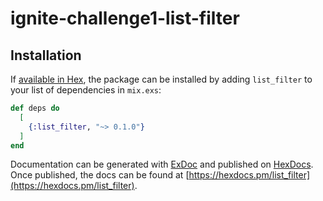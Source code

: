 # ignite-challenge1-list-filter

## Installation

If [available in Hex](https://hex.pm/docs/publish), the package can be installed
by adding `list_filter` to your list of dependencies in `mix.exs`:

```elixir
def deps do
  [
    {:list_filter, "~> 0.1.0"}
  ]
end
```

Documentation can be generated with [ExDoc](https://github.com/elixir-lang/ex_doc)
and published on [HexDocs](https://hexdocs.pm). Once published, the docs can
be found at [https://hexdocs.pm/list_filter](https://hexdocs.pm/list_filter).
